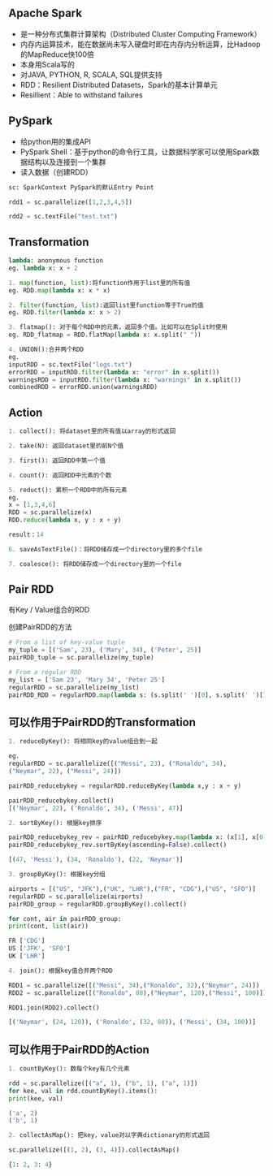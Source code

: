 ## Apache Spark
- 是一种分布式集群计算架构（Distributed Cluster Computing Framework）
- 内存内运算技术，能在数据尚未写入硬盘时即在内存内分析运算，比Hadoop的MapReduce快100倍
- 本身用Scala写的
- 对JAVA, PYTHON, R, SCALA, SQL提供支持
- RDD：Resilient Distributed Datasets，Spark的基本计算单元
- Resillient：Able to withstand failures

## PySpark
- 给python用的集成API
- PySpark Shell：基于python的命令行工具，让数据科学家可以使用Spark数据结构以及连接到一个集群
- 读入数据（创建RDD）

```Python
sc: SparkContext PySpark的默认Entry Point

rdd1 = sc.parallelize([1,2,3,4,5])

rdd2 = sc.textFile("test.txt")
```

## Transformation


```Python
lambda: anonymous function
eg. lambda x: x + 2

1. map(function, list):将function作用于list里的所有值
eg. RDD.map(lambda x: x * x)

2. filter(function, list):返回list里function等于True的值
eg. RDD.filter(lambda x: x > 2)

3. flatmap(): 对于每个RDD中的元素，返回多个值。比如可以在Split时使用
eg. RDD_flatmap = RDD.flatMap(lambda x: x.split(" "))

4. UNION():合并两个RDD
eg.
inputRDD = sc.textFile("logs.txt")
errorRDD = inputRDD.filter(lambda x: "error" in x.split())
warningsRDD = inputRDD.filter(lambda x: "warnings" in x.split())
combinedRDD = errorRDD.union(warningsRDD)
```

## Action

```Python
1. collect(): 将dataset里的所有值以array的形式返回

2. take(N): 返回dataset里的前N个值

3. first(): 返回RDD中第一个值

4. count(): 返回RDD中元素的个数

5. reduct(): 累积一个RDD中的所有元素
eg.
x = [1,3,4,6]
RDD = sc.parallelize(x)
RDD.reduce(lambda x, y : x + y)

result：14

6. saveAsTextFile()：将RDD储存成一个directory里的多个file

7. coalesce(): 将RDD储存成一个directory里的一个file
```

## Pair RDD
有Key / Value组合的RDD

创建PairRDD的方法
```Python
# From a list of key-value tuple
my_tuple = [('Sam', 23), ('Mary', 34), ('Peter', 25)]
pairRDD_tuple = sc.parallelize(my_tuple)

# From a regular RDD
my_list = ['Sam 23', 'Mary 34', 'Peter 25']
regularRDD = sc.parallelize(my_list)
pairRDD_RDD = regularRDD.map(lambda s: (s.split(' ')[0], s.split(' ')[1]))
```

## 可以作用于PairRDD的Transformation


```PYTHON
1. reduceByKey(): 将相同key的value组合到一起

eg.
regularRDD = sc.parallelize([("Messi", 23), ("Ronaldo", 34),
("Neymar", 22), ("Messi", 24)])

pairRDD_reducebykey = regularRDD.reduceByKey(lambda x,y : x + y)

pairRDD_reducebykey.collect()
[('Neymar', 22), ('Ronaldo', 34), ('Messi', 47)]
```
```Python
2. sortByKey(): 根据key排序

pairRDD_reducebykey_rev = pairRDD_reducebykey.map(lambda x: (x[1], x[0]))
pairRDD_reducebykey_rev.sortByKey(ascending=False).collect()

[(47, 'Messi'), (34, 'Ronaldo'), (22, 'Neymar')]
```
```Python
3. groupByKey(): 根据key分组

airports = [("US", "JFK"),("UK", "LHR"),("FR", "CDG"),("US", "SFO")]
regularRDD = sc.parallelize(airports)
pairRDD_group = regularRDD.groupByKey().collect()

for cont, air in pairRDD_group:
print(cont, list(air))

FR ['CDG']
US ['JFK', 'SFO']
UK ['LHR']
```
```Python
4. join(): 根据key值合并两个RDD

RDD1 = sc.parallelize([("Messi", 34),("Ronaldo", 32),("Neymar", 24)])
RDD2 = sc.parallelize([("Ronaldo", 80),("Neymar", 120),("Messi", 100)])

RDD1.join(RDD2).collect()

[('Neymar', (24, 120)), ('Ronaldo', (32, 80)), ('Messi', (34, 100))]
```

## 可以作用于PairRDD的Action
```Python
1. countByKey(): 数每个key有几个元素

rdd = sc.parallelize([("a", 1), ("b", 1), ("a", 1)])
for kee, val in rdd.countByKey().items():
print(kee, val)

('a', 2)
('b', 1)
```
```Python
2. collectAsMap(): 把key，value对以字典dictionary的形式返回

sc.parallelize([(1, 2), (3, 4)]).collectAsMap()

{1: 2, 3: 4}
```

